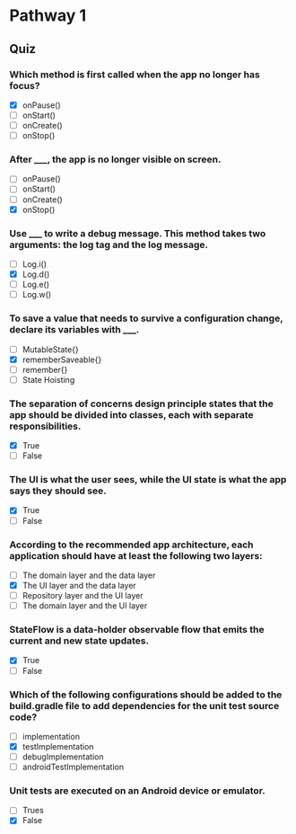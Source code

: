 # Pathway 1

## Quiz
### Which method is first called when the app no longer has focus?
- [x] onPause()
- [ ] onStart()
- [ ] onCreate()
- [ ] onStop()

### After \_\_\_, the app is no longer visible on screen.
- [ ] onPause()
- [ ] onStart()
- [ ] onCreate()
- [x] onStop()

### Use ___ to write a debug message. This method takes two arguments: the log tag and the log message.
- [ ] Log.i()
- [x] Log.d()
- [ ] Log.e()
- [ ] Log.w()

### To save a value that needs to survive a configuration change, declare its variables with \_\_\_.
- [ ] MutableState{}
- [x] rememberSaveable{}
- [ ] remember{}
- [ ] State Hoisting

### The separation of concerns design principle states that the app should be divided into classes, each with separate responsibilities.
- [x] True
- [ ] False

### The UI is what the user sees, while the UI state is what the app says they should see.
- [x] True
- [ ] False

### According to the recommended app architecture, each application should have at least the following two layers:
- [ ] The domain layer and the data layer
- [x] The UI layer and the data layer
- [ ] Repository layer and the UI layer
- [ ] The domain layer and the UI layer

### StateFlow is a data-holder observable flow that emits the current and new state updates.
- [x] True
- [ ] False

### Which of the following configurations should be added to the build.gradle file to add dependencies for the unit test source code?
- [ ] implementation
- [x] testImplementation
- [ ] debugImplementation
- [ ] androidTestImplementation

### Unit tests are executed on an Android device or emulator.
- [ ] Trues
- [x] False